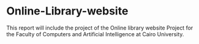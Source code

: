 # Online-Library-website
This report will include the project of the Online library website Project for the Faculty of Computers and Artificial Intelligence at Cairo University.
